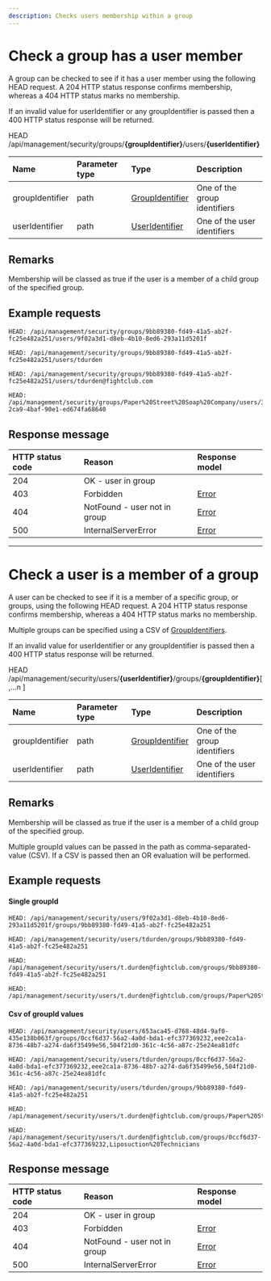 ```yaml
---
description: Checks users membership within a group
---
```


# Check a group has a user member

A group can be checked to see if it has a user member using the following HEAD request. A 204 HTTP status response confirms membership, whereas a 404 HTTP status marks no membership.

If an invalid value for userIdentifier or any groupIdentifier is passed then a 400 HTTP status response will be returned.

<span class="label label--head">HEAD</span> /api/management/security/groups/**{groupIdentifier}**/users/**{userIdentifier}**

| Name            | Parameter type | Type                                        | Description                  |
| :-------------- | :------------- | :------------------------------------------ | :--------------------------- |
| groupIdentifier | path           | [GroupIdentifier](/security/identifiers.md) | One of the group identifiers |
| userIdentifier  | path           | [UserIdentifier](/security/identifiers.md)  | One of the user identifiers  |

## Remarks

Membership will be classed as true if the user is a member of a child group of the specified group.

## Example requests

```http
HEAD: /api/management/security/groups/9bb89380-fd49-41a5-ab2f-fc25e482a251/users/9f02a3d1-d8eb-4b10-8ed6-293a11d5201f
```

```http
HEAD: /api/management/security/groups/9bb89380-fd49-41a5-ab2f-fc25e482a251/users/tdurden
```

```http
HEAD: /api/management/security/groups/9bb89380-fd49-41a5-ab2f-fc25e482a251/users/tdurden@fightclub.com
```

```http
HEAD: /api/management/security/groups/Paper%20Street%20Soap%20Company/users/3d063773-2ca9-4baf-90e1-ed674fa68640
```

## Response message

| HTTP status code | Reason                       | Response model                   |
| :--------------- | :--------------------------- | :------------------------------- |
| 204              | OK - user in group           |                                  |
| 403              | Forbidden                    | [Error](/key-concepts/errors.md) |
| 404              | NotFound - user not in group | [Error](/key-concepts/errors.md) |
| 500              | InternalServerError          | [Error](/key-concepts/errors.md) |

---

# Check a user is a member of a group

A user can be checked to see if it is a member of a specific group, or groups, using the following HEAD request. A 204 HTTP status response confirms membership, whereas a 404 HTTP status marks no membership.

Multiple groups can be specified using a CSV of [GroupIdentifiers](/security/identifiers.md).

If an invalid value for userIdentifier or any groupIdentifier is passed then a 400 HTTP status response will be returned.

<span class="label label--head">HEAD</span> /api/management/security/users/**{userIdentifier}**/groups/**{groupIdentifier}**[ ,...n ]

| Name            | Parameter type | Type                                        | Description                  |
| :-------------- | :------------- | :------------------------------------------ | :--------------------------- |
| groupIdentifier | path           | [GroupIdentifier](/security/identifiers.md) | One of the group identifiers |
| userIdentifier  | path           | [UserIdentifier](/security/identifiers.md)  | One of the user identifiers  |

## Remarks

Membership will be classed as true if the user is a member of a child group of the specified group.

Multiple groupId values can be passed in the path as comma-separated-value (CSV). If a CSV is passed then an OR evaluation will be performed.

## Example requests

#### Single groupId

```http
HEAD: /api/management/security/users/9f02a3d1-d8eb-4b10-8ed6-293a11d5201f/groups/9bb89380-fd49-41a5-ab2f-fc25e482a251
```

```http
HEAD: /api/management/security/users/tdurden/groups/9bb89380-fd49-41a5-ab2f-fc25e482a251
```

```http
HEAD: /api/management/security/users/t.durden@fightclub.com/groups/9bb89380-fd49-41a5-ab2f-fc25e482a251
```

```http
HEAD: /api/management/security/users/t.durden@fightclub.com/groups/Paper%20Street%20Soap%20Company
```

#### Csv of groupId values

```http
HEAD: /api/management/security/users/653aca45-d768-48d4-9af0-435e138b063f/groups/0ccf6d37-56a2-4a0d-bda1-efc377369232,eee2ca1a-8736-48b7-a274-da6f35499e56,504f21d0-361c-4c56-a87c-25e24ea81dfc
```

```http
HEAD: /api/management/security/users/tdurden/groups/0ccf6d37-56a2-4a0d-bda1-efc377369232,eee2ca1a-8736-48b7-a274-da6f35499e56,504f21d0-361c-4c56-a87c-25e24ea81dfc
```

```http
HEAD: /api/management/security/users/tdurden/groups/9bb89380-fd49-41a5-ab2f-fc25e482a251
```

```http
HEAD: /api/management/security/users/t.durden@fightclub.com/groups/Paper%20Street%20Soap%20Company,Liposuction%20Technicians
```

```http
HEAD: /api/management/security/users/t.durden@fightclub.com/groups/0ccf6d37-56a2-4a0d-bda1-efc377369232,Liposuction%20Technicians
```

## Response message

| HTTP status code | Reason                       | Response model                   |
| :--------------- | :--------------------------- | :------------------------------- |
| 204              | OK - user in group           |                                  |
| 403              | Forbidden                    | [Error](/key-concepts/errors.md) |
| 404              | NotFound - user not in group | [Error](/key-concepts/errors.md) |
| 500              | InternalServerError          | [Error](/key-concepts/errors.md) |
